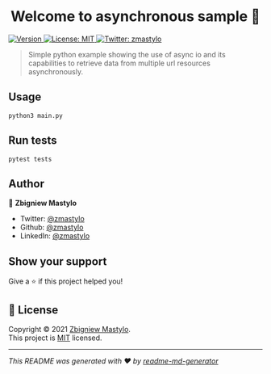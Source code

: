 <h1 align="center">Welcome to asynchronous sample 👋</h1>
<p>
  <a href="https://www.npmjs.com/package/benchmarking" target="_blank">
    <img alt="Version" src="https://img.shields.io/npm/v/benchmarking.svg">
  </a>
  <a href="LICENSE" target="_blank">
    <img alt="License: MIT" src="https://img.shields.io/badge/License-MIT-yellow.svg" />
  </a>
  <a href="https://twitter.com/zmastylo" target="_blank">
    <img alt="Twitter: zmastylo" src="https://img.shields.io/twitter/follow/zmastylo.svg?style=social" />
  </a>
</p>

> Simple python example showing the use of async io and its capabilities
> to retrieve data from multiple url resources asynchronously.


## Usage

```
python3 main.py
```

## Run tests

```
pytest tests
```

## Author

👤 **Zbigniew Mastylo**

* Twitter: [@zmastylo](https://twitter.com/zmastylo)
* Github: [@zmastylo](https://github.com/zmastylo)
* LinkedIn: [@zmastylo](https://linkedin.com/in/zmastylo)

## Show your support

Give a ⭐️ if this project helped you!

## 📝 License

Copyright © 2021 [Zbigniew Mastylo](https://github.com/zmastylo).<br />
This project is [MIT](LICENSE) licensed.

***
_This README was generated with ❤️ by [readme-md-generator](https://github.com/kefranabg/readme-md-generator)_
